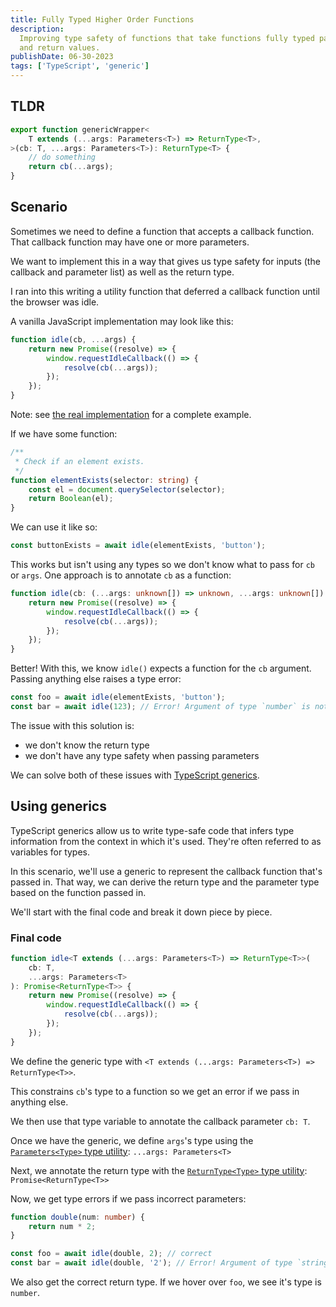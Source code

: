 ```yaml
---
title: Fully Typed Higher Order Functions
description:
  Improving type safety of functions that take functions fully typed parameters
  and return values.
publishDate: 06-30-2023
tags: ['TypeScript', 'generic']
---
```


## TLDR

```ts
export function genericWrapper<
	T extends (...args: Parameters<T>) => ReturnType<T>,
>(cb: T, ...args: Parameters<T>): ReturnType<T> {
	// do something
	return cb(...args);
}
```

## Scenario

Sometimes we need to define a function that accepts a callback function. That
callback function may have one or more parameters.

We want to implement this in a way that gives us type safety for inputs (the
callback and parameter list) as well as the return type.

I ran into this writing a utility function that deferred a callback function
until the browser was idle.

A vanilla JavaScript implementation may look like this:

```js
function idle(cb, ...args) {
	return new Promise((resolve) => {
		window.requestIdleCallback(() => {
			resolve(cb(...args));
		});
	});
}
```

Note: see
[the real implementation](https://github.com/chrisvaillancourt/website/blob/fdace012e6ad91543aeea815a3eb6316103e8efe/src/lib/client/idle.ts)
for a complete example.

If we have some function:

```ts
/**
 * Check if an element exists.
 */
function elementExists(selector: string) {
	const el = document.querySelector(selector);
	return Boolean(el);
}
```

We can use it like so:

```ts
const buttonExists = await idle(elementExists, 'button');
```

This works but isn't using any types so we don't know what to pass for `cb` or
`args`. One approach is to annotate `cb` as a function:

```ts
function idle(cb: (...args: unknown[]) => unknown, ...args: unknown[]) {
	return new Promise((resolve) => {
		window.requestIdleCallback(() => {
			resolve(cb(...args));
		});
	});
}
```

Better! With this, we know `idle()` expects a function for the `cb` argument.
Passing anything else raises a type error:

```ts
const foo = await idle(elementExists, 'button');
const bar = await idle(123); // Error! Argument of type `number` is not assignable to parameter of type (...args: unknown[]) => unknown
```

The issue with this solution is:

- we don't know the return type
- we don't have any type safety when passing parameters

We can solve both of these issues with
[TypeScript generics](https://www.typescriptlang.org/docs/handbook/2/generics.html).

## Using generics

TypeScript generics allow us to write type-safe code that infers type
information from the context in which it's used. They're often referred to as
variables for types.

In this scenario, we'll use a generic to represent the callback function that's
passed in. That way, we can derive the return type and the parameter type based
on the function passed in.

We'll start with the final code and break it down piece by piece.

### Final code

```ts
function idle<T extends (...args: Parameters<T>) => ReturnType<T>>(
	cb: T,
	...args: Parameters<T>
): Promise<ReturnType<T>> {
	return new Promise((resolve) => {
		window.requestIdleCallback(() => {
			resolve(cb(...args));
		});
	});
}
```

We define the generic type with
`<T extends (...args: Parameters<T>) => ReturnType<T>>`.

This constrains `cb`'s type to a function so we get an error if we pass in
anything else.

We then use that type variable to annotate the callback parameter `cb: T`.

Once we have the generic, we define `args`'s type using the
[`Parameters<Type>` type utility](https://www.typescriptlang.org/docs/handbook/utility-types.html#parameterstype):
`...args: Parameters<T>`

Next, we annotate the return type with the
[`ReturnType<Type>` type utility](https://www.typescriptlang.org/docs/handbook/utility-types.html#returntypetype):
`Promise<ReturnType<T>>`

Now, we get type errors if we pass incorrect parameters:

```ts
function double(num: number) {
	return num * 2;
}

const foo = await idle(double, 2); // correct
const bar = await idle(double, '2'); // Error! Argument of type `string` is not assignable to parameter of type `number`.
```

We also get the correct return type. If we hover over `foo`, we see it's type is
`number`.
